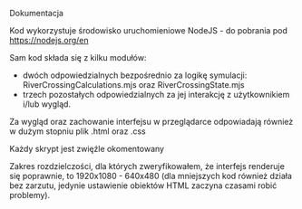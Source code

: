 Dokumentacja

Kod wykorzystuje środowisko uruchomieniowe NodeJS - do pobrania pod https://nodejs.org/en

Sam kod składa się z kilku modułów:
- dwóch odpowiedzialnych bezpośrednio za logikę symulacji:  RiverCrossingCalculations.mjs oraz RiverCrossingState.mjs
- trzech pozostałych odpowiedzialnych za jej interakcję z użytkownikiem i/lub wygląd.

Za wygląd oraz zachowanie interfejsu w przeglądarce odpowiadają również w dużym stopniu plik .html oraz .css

Każdy skrypt jest zwięźle okomentowany

Zakres rozdzielczości, dla których zweryfikowałem, że interfejs renderuje się poprawnie, to 1920x1080 - 640x480 (dla mniejszych kod również działa bez zarzutu, jedynie ustawienie obiektów HTML zaczyna czasami robić problemy).
